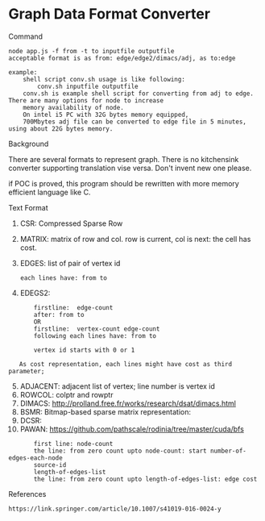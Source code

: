 # Graph Data Format Converter

Command

    node app.js -f from -t to inputfile outputfile
    acceptable format is as from: edge/edge2/dimacs/adj, as to:edge

    example:
        shell script conv.sh usage is like following:
            conv.sh inputfile outputfile
        conv.sh is example shell script for converting from adj to edge. There are many options for node to increase
        memory availability of node.
        On intel i5 PC with 32G bytes memory equipped, 
        700Mbytes adj file can be converted to edge file in 5 minutes, using about 22G bytes memory.


Background

There are several formats to represent graph. There is no kitchensink converter supporting translation vise versa.
Don't invent new one please.

if POC is proved, this program should be rewritten with more memory efficient language like C.


Text Format

1. CSR: Compressed Sparse Row
2. MATRIX: matrix of row and col. row is current, col is next: the cell has cost.
3. EDGES: list of pair of vertex id

       each lines have: from to
       
4. EDEGS2:

```
       firstline:  edge-count
       after: from to
       OR
       firstline:  vertex-count edge-count
       following each lines have: from to
      
       vertex id starts with 0 or 1
```      
       As cost representation, each lines might have cost as third parameter;
       
      
5. ADJACENT: adjacent list of vertex; line number is vertex id
6. ROWCOL: colptr and rowptr
7. DIMACS:
       http://prolland.free.fr/works/research/dsat/dimacs.html
8. BSMR: Bitmap-based sparse matrix representation:
9. DCSR:
10. PAWAN:
       https://github.com/pathscale/rodinia/tree/master/cuda/bfs

```
       first line: node-count
       the line: from zero count upto node-count: start number-of-edges-each-node
       source-id
       length-of-edges-list
       the line: from zero count upto length-of-edges-list: edge cost
```



References

    https://link.springer.com/article/10.1007/s41019-016-0024-y



